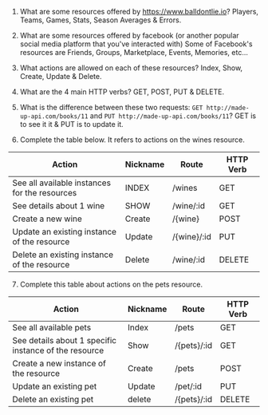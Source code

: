 1. What are some resources offered by https://www.balldontlie.io?
   Players, Teams, Games, Stats, Season Averages & Errors.

2. What are some resources offered by facebook (or another popular social media platform that you've interacted with)
   Some of Facebook's resources are Friends, Groups, Marketplace, Events, Memories, etc...

3. What actions are allowed on each of these resources?
   Index, Show, Create, Update & Delete.

4. What are the 4 main HTTP verbs?
   GET, POST, PUT & DELETE.

5. What is the difference between these two requests: `GET http://made-up-api.com/books/11` and `PUT http://made-up-api.com/books/11`?
   GET is to see it it & PUT is to update it.

6. Complete the table below. It refers to actions on the wines resource.

| Action                                        | Nickname | Route       | HTTP Verb |
| --------------------------------------------- | -------- | ----------- | --------- |
| See all available instances for the resources | INDEX    | /wines      | GET       |
| See details about 1 wine                      | SHOW     | /wine/:id   | GET       |
| Create a new wine                             | Create   | /{wine}     | POST      |
| Update an existing instance of the resource   | Update   | /{wine}/:id | PUT       |
| Delete an existing instance of the resource   | Delete   | /wine/:id   | DELETE    |

7. Complete this table about actions on the pets resource.

| Action                                                | Nickname | Route       | HTTP Verb |
| ----------------------------------------------------- | -------- | ----------- | --------- |
| See all available pets                                | Index    | /pets       | GET       |
| See details about 1 specific instance of the resource | Show     | /{pets}/:id | GET       |
| Create a new instance of the resource                 | Create   | /pets       | POST      |
| Update an existing pet                                | Update   | /pet/:id    | PUT       |
| Delete an existing pet                                | delete   | /{pets}/:id | DELETE    |
